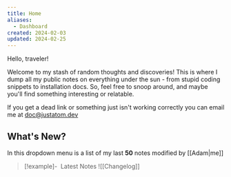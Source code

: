 ```yaml
---
title: Home
aliases:
  - Dashboard
created: 2024-02-03
updated: 2024-02-25
---
```


Hello, traveler!

Welcome to my stash of random thoughts and discoveries! This is where I dump all my public notes on everything under the sun - from stupid coding snippets to installation docs. So, feel free to snoop around, and maybe you'll find something interesting or relatable.

If you get a dead link or something just isn't working correctly you can email me at [doc@justatom.dev](mailto:doc@justatom.dev)

## What's New?

In this dropdown menu is a list of my last **50** notes modified by [[Adam|me]]

> [!example]- &nbsp;Latest Notes
> ![[Changelog]]
